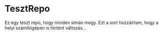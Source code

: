 ﻿# TesztRepo
Ez egy teszt repo, hogy minden simán megy.
Ezt a sort hozzáírtam, hogy a helyi számítógépen is történt változás...
